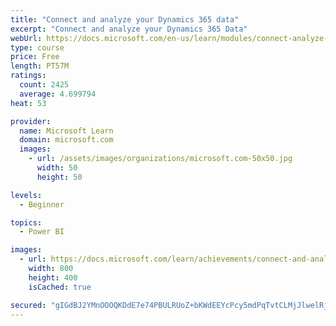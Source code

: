 ```yaml
---
title: "Connect and analyze your Dynamics 365 data​"
excerpt: "Connect and analyze your Dynamics 365 Data​"
webUrl: https://docs.microsoft.com/en-us/learn/modules/connect-analyze-dynamics-365-data/
type: course
price: Free
length: PT57M
ratings:
  count: 2425
  average: 4.699794
heat: 53

provider:
  name: Microsoft Learn
  domain: microsoft.com
  images:
    - url: /assets/images/organizations/microsoft.com-50x50.jpg
      width: 50
      height: 50

levels:
  - Beginner

topics:
  - Power BI

images:
  - url: https://docs.microsoft.com/learn/achievements/connect-and-analyze-your-microsoft-dynamics-365-data-social.png
    width: 800
    height: 400
    isCached: true

secured: "gIGdBJ2YMnOOOQKDdE7e74PBULRUoZ+bKWdEEYcPcy5mdPqTvtCLMjJlwelRjFIUR8u/yiejZLoypiHepA+jcT4KK3xSvcb3xY96mySzNMDdFj5H0f6LGRHSr3eHbfEZiXRoMi773AIl41ogef/6UCXlfh4inoKzJfoX9/nn/KfztcXTIKbHAdvI7YgSt/XMha40kfOhkYrzjFFrT3zNLUQUJ4IR47P8g71BKPSXXSnmhvcdTTnT1x5EadKgUm5ULRdOFjv/pz0UBiaajAWgC5RdqRkPuiFIsfbntLTLh9JCXPEBo8CrdksiO9nnpX6YF0A+kj8LMEuvy02576AA3Rlh9FgnO0siWdXqIHkljt+LfR7qBUODodgMjHJ4NXPreN0vtB8nCXN6Sz1nMjbErtBPhv/JqXxuZ9SyRZGz1E0=;qloBnXyPRjThuXMtet7wVw=="
---
```


